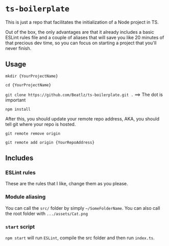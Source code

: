 # `ts-boilerplate`
This is just a repo that facilitates the initialization of a Node project in TS.

Out of the box, the only advantages are that it already includes a basic ESLint rules file and a couple of aliases that will save you like 20 minutes of that precious dev time, so you can focus on starting a project that you'll never finish.

## Usage

`mkdir {YourProjectName}`

`cd {YourProjectName}`

`git clone https://github.com/Beatlz/ts-boilerplate.git .` ==> The dot is important

`npm install`

After this, you should update your remote repo address, AKA, you should tell git where your repo is hosted.

`git remote remove origin`

`git remote add origin {YourRepoAddress}`

## Includes
### ESLint rules
These are the rules that I like, change them as you please.
### Module aliasing
You can call the `src/` folder by simply `~/SomeFolderName`. You can also call the root folder with `.../assets/Cat.png`
### `start` script
`npm start` will run `ESLint`, compile the src folder and then run `index.ts`.
